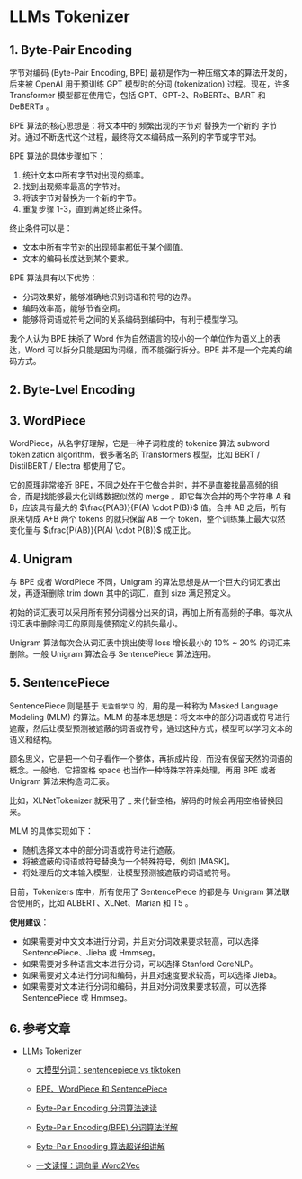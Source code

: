 # LLMs Tokenizer

## 1. Byte-Pair Encoding

字节对编码 (Byte-Pair Encoding, BPE) 最初是作为一种压缩文本的算法开发的，后来被 OpenAI 用于预训练 GPT 模型时的分词 (tokenization) 过程。现在，许多 Transformer 模型都在使用它，包括 GPT、GPT-2、RoBERTa、BART 和 DeBERTa 。

BPE 算法的核心思想是：将文本中的 频繁出现的字节对 替换为一个新的 字节对。通过不断迭代这个过程，最终将文本编码成一系列的字节或字节对。

BPE 算法的具体步骤如下：

1. 统计文本中所有字节对出现的频率。
2. 找到出现频率最高的字节对。
3. 将该字节对替换为一个新的字节。
4. 重复步骤 1-3，直到满足终止条件。

终止条件可以是：

- 文本中所有字节对的出现频率都低于某个阈值。
- 文本的编码长度达到某个要求。

BPE 算法具有以下优势：

- 分词效果好，能够准确地识别词语和符号的边界。
- 编码效率高，能够节省空间。
- 能够将词语或符号之间的关系编码到编码中，有利于模型学习。

我个人认为 BPE 抹杀了 Word 作为自然语言的较小的一个单位作为语义上的表达，Word 可以拆分只能是因为词缀，而不能强行拆分。BPE 并不是一个完美的编码方式。

## 2. Byte-Lvel Encoding



## 3. WordPiece

WordPiece，从名字好理解，它是一种子词粒度的 tokenize 算法 subword tokenization algorithm，很多著名的 Transformers 模型，比如 BERT / DistilBERT / Electra 都使用了它。

它的原理非常接近 BPE，不同之处在于它做合并时，并不是直接找最高频的组合，而是找能够最大化训练数据似然的 merge 。即它每次合并的两个字符串 A 和 B，应该具有最大的 $\frac{P(AB)}{P(A) \cdot P(B)}$ 值。合并 AB 之后，所有原来切成 A+B 两个 tokens 的就只保留 AB 一个 token，整个训练集上最大似然变化量与 $\frac{P(AB)}{P(A) \cdot P(B)}$ 成正比。

## 4. Unigram

与 BPE 或者 WordPiece 不同，Unigram 的算法思想是从一个巨大的词汇表出发，再逐渐删除 trim down 其中的词汇，直到 size 满足预定义。

初始的词汇表可以采用所有预分词器分出来的词，再加上所有高频的子串。每次从词汇表中删除词汇的原则是使预定义的损失最小。

Unigram 算法每次会从词汇表中挑出使得 loss 增长最小的 10% ~ 20% 的词汇来删除。一般 Unigram 算法会与 SentencePiece 算法连用。

## 5. SentencePiece

SentencePiece 则是基于 `无监督学习` 的，用的是一种称为 Masked Language Modeling (MLM) 的算法。MLM 的基本思想是：将文本中的部分词语或符号进行遮蔽，然后让模型预测被遮蔽的词语或符号，通过这种方式，模型可以学习文本的语义和结构。

顾名思义，它是把一个句子看作一个整体，再拆成片段，而没有保留天然的词语的概念。一般地，它把空格 space 也当作一种特殊字符来处理，再用 BPE 或者 Unigram 算法来构造词汇表。

比如，XLNetTokenizer 就采用了 _ 来代替空格，解码的时候会再用空格替换回来。

MLM 的具体实现如下：

- 随机选择文本中的部分词语或符号进行遮蔽。
- 将被遮蔽的词语或符号替换为一个特殊符号，例如 [MASK]。
- 将处理后的文本输入模型，让模型预测被遮蔽的词语或符号。

目前，Tokenizers 库中，所有使用了 SentencePiece 的都是与 Unigram 算法联合使用的，比如 ALBERT、XLNet、Marian 和 T5 。

**使用建议**：

- 如果需要对中文文本进行分词，并且对分词效果要求较高，可以选择 SentencePiece、Jieba 或 Hmmseg。
- 如果需要对多种语言文本进行分词，可以选择 Stanford CoreNLP。
- 如果需要对文本进行分词和编码，并且对速度要求较高，可以选择 Jieba。
- 如果需要对文本进行分词和编码，并且对分词效果要求较高，可以选择 SentencePiece 或 Hmmseg。

## 6. 参考文章

- LLMs Tokenizer

  - [大模型分词：sentencepiece vs tiktoken](https://zhuanlan.zhihu.com/p/691609961)

  - [BPE、WordPiece 和 SentencePiece](https://www.jianshu.com/p/d4de091d1367)

  - [Byte-Pair Encoding 分词算法速读](https://zhuanlan.zhihu.com/p/701869443)

  - [Byte-Pair Encoding(BPE) 分词算法详解](https://zhuanlan.zhihu.com/p/716655053)

  - [Byte-Pair Encoding 算法超详细讲解](https://www.jianshu.com/p/865b741f7b96)

  - [一文读懂：词向量 Word2Vec](https://zhuanlan.zhihu.com/p/371147732)

